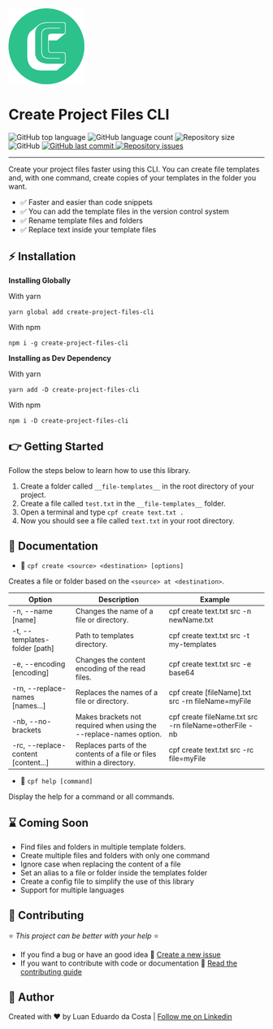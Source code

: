 <div>
  <img src="/resources/LogoRound.png" width="150px" height="150px" alt="Project Logo">

  <h1>Create Project Files CLI</h1>

  <div>
    <img alt="GitHub top language" src="https://img.shields.io/github/languages/top/luanedcosta/create-project-files-cli.svg">
    <img alt="GitHub language count" src="https://img.shields.io/github/languages/count/luanedcosta/create-project-files-cli.svg">
    <img alt="Repository size" src="https://img.shields.io/github/repo-size/luanedcosta/create-project-files-cli.svg">
    <img alt="GitHub" src="https://img.shields.io/github/license/luanedcosta/create-project-files-cli.svg">
    <a href="https://github.com/luanedcosta/create-project-files-cli/commits/master">
      <img alt="GitHub last commit" src="https://img.shields.io/github/last-commit/luanedcosta/create-project-files-cli.svg">
    </a>
    <a href="https://github.com/luanedcosta/create-project-files-cli/issues">
      <img alt="Repository issues" src="https://img.shields.io/github/issues/luanedcosta/create-project-files-cli.svg">
    </a>
  </div>
</div>

---

Create your project files faster using this CLI. You can create file templates and, with one command, create copies of your templates in the folder you want.

- :white_check_mark: Faster and easier than code snippets
- :white_check_mark: You can add the template files in the version control system
- :white_check_mark: Rename template files and folders
- :white_check_mark: Replace text inside your template files

## :zap: Installation

**Installing Globally**

With yarn

```
yarn global add create-project-files-cli
```

With npm

```
npm i -g create-project-files-cli
```

**Installing as Dev Dependency**

With yarn

```
yarn add -D create-project-files-cli
```

With npm

```
npm i -D create-project-files-cli
```

## :point_right: Getting Started

Follow the steps below to learn how to use this library.

1. Create a folder called `__file-templates__` in the root directory of your project.
2. Create a file called `test.txt` in the `__file-templates__` folder.
3. Open a terminal and type `cpf create text.txt .`
4. Now you should see a file called `text.txt` in your root directory.

## :page_facing_up: Documentation

- :large_blue_circle: `cpf create <source> <destination> [options]`

Creates a file or folder based on the `<source> at <destination>`.

| Option                              | Description                                                           | Example                                                |
| ----------------------------------- | --------------------------------------------------------------------- | ------------------------------------------------------ |
| -n, --name [name]                   | Changes the name of a file or directory.                              | cpf create text.txt src -n newName.txt                 |
| -t, --templates-folder [path]       | Path to templates directory.                                          | cpf create text.txt src -t my-templates                |
| -e, --encoding [encoding]           | Changes the content encoding of the read files.                       | cpf create text.txt src -e base64                      |
| -rn, --replace-names [names...]     | Replaces the names of a file or directory.                            | cpf create [fileName].txt src -rn fileName=myFile      |
| -nb, --no-brackets                  | Makes brackets not required when using the --replace-names option.    | cpf create fileName.txt src -rn fileName=otherFile -nb |
| -rc, --replace-content [content...] | Replaces parts of the contents of a file or files within a directory. | cpf create text.txt src -rc file=myFile                |

- :large_blue_circle: `cpf help [command]`

Display the help for a command or all commands.

## :hourglass: Coming Soon

- Find files and folders in multiple template folders.
- Create multiple files and folders with only one command
- Ignore case when replacing the content of a file
- Set an alias to a file or folder inside the templates folder
- Create a config file to simplify the use of this library
- Support for multiple languages

## :handshake: Contributing

:star: _This project can be better with your help_ :star:

- If you find a bug or have an good idea :small_blue_diamond: [Create a new issue](https://github.com/LuanEdCosta/create-project-files-cli/issues)
- If you want to contribute with code or documentation :small_blue_diamond: [Read the contributing guide](/CONTRIBUTING.md)

## :man: Author

Created with :heart: by Luan Eduardo da Costa | [Follow me on Linkedin](https://www.linkedin.com/in/luaneducosta/)
